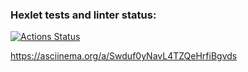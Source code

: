### Hexlet tests and linter status:
[![Actions Status](https://github.com/Turich79/java-project-71/actions/workflows/hexlet-check.yml/badge.svg)](https://github.com/Turich79/java-project-71/actions)


https://asciinema.org/a/Swduf0yNavL4TZQeHrfiBgvds